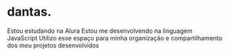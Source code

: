 # dantas.
Estou estudando na Alura
Estou me desenvolvendo na linguagem JavaScript
Utilizo esse espaço para minha organização e compartilhamento dos meu projetos desenvolvidos
